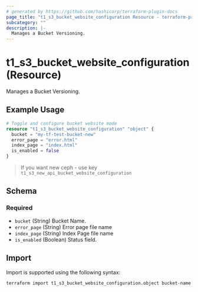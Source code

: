 ```yaml
---
# generated by https://github.com/hashicorp/terraform-plugin-docs
page_title: "t1_s3_bucket_website_configuration Resource - terraform-provider-t1"
subcategory: ""
description: |-
  Manages a Bucket Versioning.
---
```


# t1_s3_bucket_website_configuration (Resource)

Manages a Bucket Versioning.

## Example Usage

```terraform
# Toggle and configure bucket website mode
resource "t1_s3_bucket_website_configuration" "object" {
  bucket = "my-tf-test-bucket-new"
  error_page = "error.html"
  index_page = "index.html"
  is_enabled = false
}
```
> If you want new ceph - use key `t1_s3_new_api_bucket_website_configuration`

<!-- schema generated by tfplugindocs -->
## Schema

### Required

- `bucket` (String) Bucket Name.
- `error_page` (String) Error page file name
- `index_page` (String) Index Page file name
- `is_enabled` (Boolean) Status field.

## Import

Import is supported using the following syntax:

```shell
terraform import t1_s3_bucket_website_configuration.object bucket-name
```
